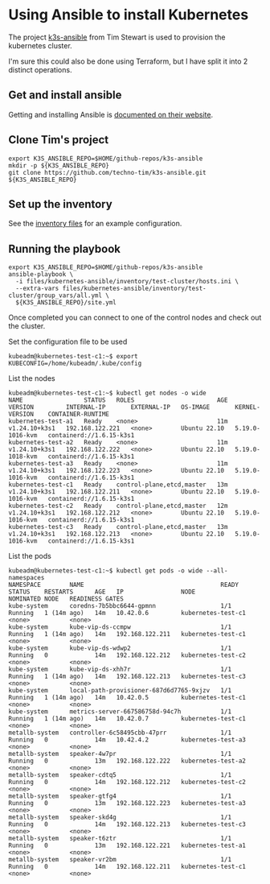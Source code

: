 # Using Ansible to install Kubernetes

The project [k3s-ansible](https://github.com/techno-tim/k3s-ansible) from Tim Stewart is used to provision the
kubernetes cluster. 

I'm sure this could also be done using Terraform, but I have split it into 2 distinct operations.

## Get and install ansible

Getting and installing Ansible is [documented on their website](https://docs.ansible.com/ansible/latest/).

## Clone Tim's project

```shell
export K3S_ANSIBLE_REPO=$HOME/github-repos/k3s-ansible
mkdir -p ${K3S_ANSIBLE_REPO}
git clone https://github.com/techno-tim/k3s-ansible.git ${K3S_ANSIBLE_REPO}
```

## Set up the inventory

See the [inventory files](files/kubernetes-ansible/inventory/test-cluster) for an example configuration.

## Running the playbook
```shell
export K3S_ANSIBLE_REPO=$HOME/github-repos/k3s-ansible
ansible-playbook \
  -i files/kubernetes-ansible/inventory/test-cluster/hosts.ini \
  --extra-vars files/kubernetes-ansible/inventory/test-cluster/group_vars/all.yml \
  ${K3S_ANSIBLE_REPO}/site.yml
```

Once completed you can connect to one of the control nodes and check out the cluster.

Set the configuration file to be used
```shell
kubeadm@kubernetes-test-c1:~$ export KUBECONFIG=/home/kubeadm/.kube/config
```

List the nodes
```shell
kubeadm@kubernetes-test-c1:~$ kubectl get nodes -o wide
NAME                 STATUS   ROLES                       AGE   VERSION         INTERNAL-IP       EXTERNAL-IP   OS-IMAGE       KERNEL-VERSION    CONTAINER-RUNTIME
kubernetes-test-a1   Ready    <none>                      11m   v1.24.10+k3s1   192.168.122.221   <none>        Ubuntu 22.10   5.19.0-1016-kvm   containerd://1.6.15-k3s1
kubernetes-test-a2   Ready    <none>                      11m   v1.24.10+k3s1   192.168.122.222   <none>        Ubuntu 22.10   5.19.0-1018-kvm   containerd://1.6.15-k3s1
kubernetes-test-a3   Ready    <none>                      11m   v1.24.10+k3s1   192.168.122.223   <none>        Ubuntu 22.10   5.19.0-1016-kvm   containerd://1.6.15-k3s1
kubernetes-test-c1   Ready    control-plane,etcd,master   13m   v1.24.10+k3s1   192.168.122.211   <none>        Ubuntu 22.10   5.19.0-1016-kvm   containerd://1.6.15-k3s1
kubernetes-test-c2   Ready    control-plane,etcd,master   12m   v1.24.10+k3s1   192.168.122.212   <none>        Ubuntu 22.10   5.19.0-1016-kvm   containerd://1.6.15-k3s1
kubernetes-test-c3   Ready    control-plane,etcd,master   13m   v1.24.10+k3s1   192.168.122.213   <none>        Ubuntu 22.10   5.19.0-1016-kvm   containerd://1.6.15-k3s1
```

List the pods
```shell
kubeadm@kubernetes-test-c1:~$ kubectl get pods -o wide --all-namespaces
NAMESPACE        NAME                                      READY   STATUS    RESTARTS      AGE   IP                NODE                 NOMINATED NODE   READINESS GATES
kube-system      coredns-7b5bbc6644-gpmnn                  1/1     Running   1 (14m ago)   14m   10.42.0.6         kubernetes-test-c1   <none>           <none>
kube-system      kube-vip-ds-ccmpw                         1/1     Running   1 (14m ago)   14m   192.168.122.211   kubernetes-test-c1   <none>           <none>
kube-system      kube-vip-ds-wdwp2                         1/1     Running   0             14m   192.168.122.212   kubernetes-test-c2   <none>           <none>
kube-system      kube-vip-ds-xhh7r                         1/1     Running   1 (14m ago)   14m   192.168.122.213   kubernetes-test-c3   <none>           <none>
kube-system      local-path-provisioner-687d6d7765-9xjzv   1/1     Running   1 (14m ago)   14m   10.42.0.5         kubernetes-test-c1   <none>           <none>
kube-system      metrics-server-667586758d-94c7h           1/1     Running   1 (14m ago)   14m   10.42.0.7         kubernetes-test-c1   <none>           <none>
metallb-system   controller-6c58495cbb-47prr               1/1     Running   0             14m   10.42.4.2         kubernetes-test-a3   <none>           <none>
metallb-system   speaker-4w7pr                             1/1     Running   0             13m   192.168.122.222   kubernetes-test-a2   <none>           <none>
metallb-system   speaker-cdtq5                             1/1     Running   0             14m   192.168.122.212   kubernetes-test-c2   <none>           <none>
metallb-system   speaker-gtfg4                             1/1     Running   0             13m   192.168.122.223   kubernetes-test-a3   <none>           <none>
metallb-system   speaker-skd4g                             1/1     Running   0             14m   192.168.122.213   kubernetes-test-c3   <none>           <none>
metallb-system   speaker-t6ztr                             1/1     Running   0             13m   192.168.122.221   kubernetes-test-a1   <none>           <none>
metallb-system   speaker-vr2bm                             1/1     Running   0             14m   192.168.122.211   kubernetes-test-c1   <none>           <none>
```
